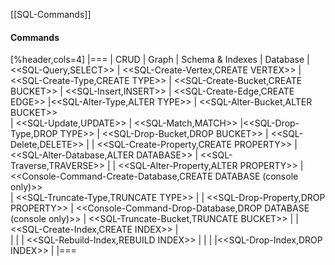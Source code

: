 [[SQL-Commands]]
#### Commands

[%header,cols=4]
|===
| CRUD | Graph | Schema & Indexes | Database 
| <<SQL-Query,SELECT>> | <<SQL-Create-Vertex,CREATE VERTEX>> | <<SQL-Create-Type,CREATE TYPE>> | <<SQL-Create-Bucket,CREATE BUCKET>> 
| <<SQL-Insert,INSERT>> | <<SQL-Create-Edge,CREATE EDGE>> |<<SQL-Alter-Type,ALTER TYPE>> | <<SQL-Alter-Bucket,ALTER BUCKET>>   
| <<SQL-Update,UPDATE>> | <<SQL-Match,MATCH>>  |<<SQL-Drop-Type,DROP TYPE>> | <<SQL-Drop-Bucket,DROP BUCKET>> 
| <<SQL-Delete,DELETE>> |  | <<SQL-Create-Property,CREATE PROPERTY>> | <<SQL-Alter-Database,ALTER DATABASE>>
| <<SQL-Traverse,TRAVERSE>> |  |  <<SQL-Alter-Property,ALTER PROPERTY>> | <<Console-Command-Create-Database,CREATE DATABASE (console only)>>   
| <<SQL-Truncate-Type,TRUNCATE TYPE>> |  | <<SQL-Drop-Property,DROP PROPERTY>> | <<Console-Command-Drop-Database,DROP DATABASE (console only)>> 
| <<SQL-Truncate-Bucket,TRUNCATE BUCKET>> | | <<SQL-Create-Index,CREATE INDEX>> |   
| | | <<SQL-Rebuild-Index,REBUILD INDEX>>  | 
|  | |<<SQL-Drop-Index,DROP INDEX>>  | 
|===